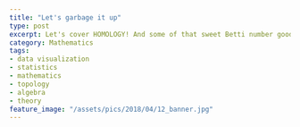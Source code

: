 ```yaml
---
title: "Let's garbage it up"
type: post
excerpt: Let's cover HOMOLOGY! And some of that sweet Betti number goodness.
category: Mathematics
tags:
- data visualization
- statistics
- mathematics
- topology
- algebra
- theory
feature_image: "/assets/pics/2018/04/12_banner.jpg"
---
```


<script src = "https://d3js.org/d3.v4.min.js"></script>

<svg id="graph_svg" width = "1000" height = "500">
</svg>

<script>
    var svg = d3.select("svg#graph_svg"),
        margin = 200,
        width = svg.attr("width") - margin,
        height = svg.attr("height") - margin,
		n = 3, // number of layers
	    m = 200, // number of samples per layer
		k = 10, // number of bumps per layer
		offset = 'stackOffsetWiggle',
		order = 'stackOrderNone';

	stack = d3.stack()
		.keys(d3.range(n))
		.offset(d3[offset])
		.order(d3[order])

    // Inspired by Lee Byron’s test data generator.
    function bump(a, n) {
        const x = 1 / (0.1 + Math.random());
        const y = 2 * Math.random() - 0.5;
        const z = 10 / (0.1 + Math.random());
        for (let i = 0; i < n; ++i) {
            const w = (i / n - y) * z;
            a[i] += x * Math.exp(-w * w);
        }
    }
    function bumps(n, m) {
        const a = [];
        for (let i = 0; i < n; ++i) a[i] = 0;
        for (let i = 0; i < m; ++i) bump(a, n);
        return a;
    }
    const x = d3.scaleLinear()
        .domain([0, m - 1])
        .range([0, width]);

    const y = d3.scaleLinear()
        .range([height, 0]);

    const z = d3.interpolateCool;

    const area = d3.area()
        .x((d, i) => x(i))
        .y0(d => y(d[0]))
        .y1(d => y(d[1]));

    function randomize() {
        const layers = stack(d3.transpose(Array.from({length: n}, () => bumps(m, k))));
        y.domain([
            d3.min(layers, l => d3.min(l, d => d[0])),
            d3.max(layers, l => d3.max(l, d => d[1]))
        ]);
        return layers;
    }

    const path = svg.selectAll("path")
        .data(randomize)
        .enter().append("path")
        .attr("d", area)
        .attr("fill", () => z(Math.random()));

    const interval = d3.interval(() => {
        path.data(randomize)
            .transition()
            .duration(1500)
            .attr("d", area);
    }, 2500);

</script>
